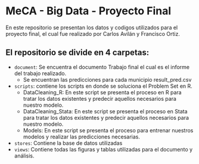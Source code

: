 # MeCA - Big Data - Proyecto Final

En este repositorio se presentan los datos y codigos utilizados para el proyecto final, el cual fue realizado por Carlos Avilán y Francisco Ortiz.


## El repositorio se divide en 4 carpetas:

- `document`: Se encuentra el documento Trabajo final el cual es el informe del trabajo realizado.
	- Se encuentran las predicciones para cada municipio result_pred.csv
- `scripts`: contiene los scripts en donde se soluciona el Problem Set en R.
	- DataCleaning_R: En este script se presenta el proceso en R para tratar los datos existentes y predecir aquellos necesarios para nuestro modelo.
	- DataCleaning_Stata: En este script se presenta el proceso en Stata para tratar los datos existentes y predecir aquellos necesarios para nuestro modelo.
	- Models: En este script se presenta el proceso para entrenar nuestros modelos y realizar las predicciones necesarias.
- `stores`: Contiene la base de datos utilizadas
- `views`: Contiene todas las figuras y tablas utilizadas para el documento y análisis.
